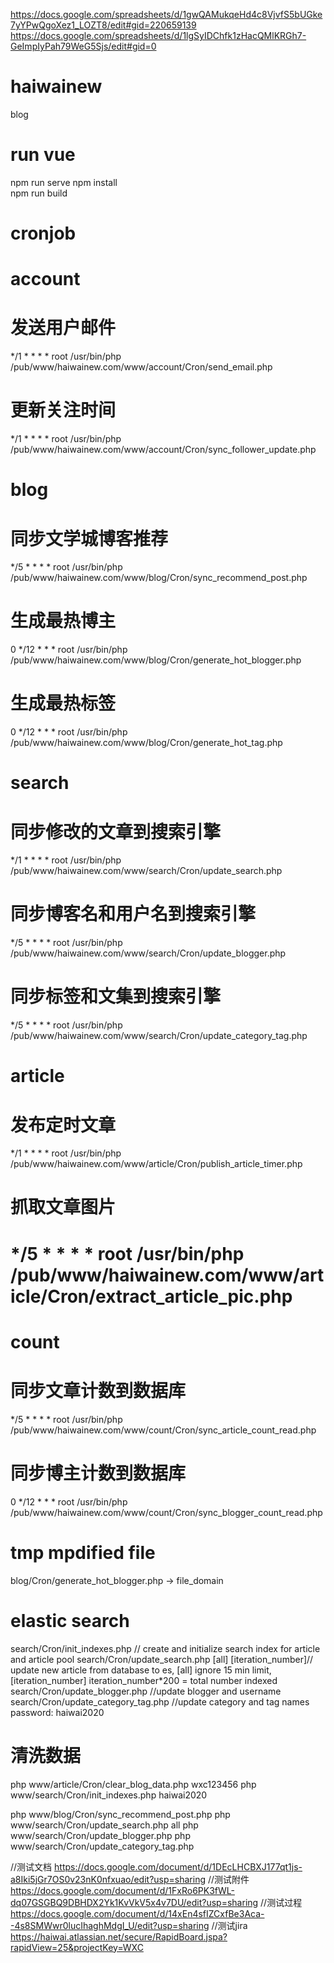 https://docs.google.com/spreadsheets/d/1gwQAMukqeHd4c8VjvfS5bUGke7yYPwQgoXez1_LOZT8/edit#gid=220659139
https://docs.google.com/spreadsheets/d/1lgSyIDChfk1zHacQMlKRGh7-GeImpIyPah79WeG5Sjs/edit#gid=0

# haiwainew
blog

# run vue
npm run serve 
npm install  
npm run build

# cronjob
# account
# 发送用户邮件
*/1 * * * * root /usr/bin/php /pub/www/haiwainew.com/www/account/Cron/send_email.php
# 更新关注时间
*/1 * * * * root /usr/bin/php /pub/www/haiwainew.com/www/account/Cron/sync_follower_update.php

# blog
# 同步文学城博客推荐
*/5 * * * * root /usr/bin/php /pub/www/haiwainew.com/www/blog/Cron/sync_recommend_post.php
# 生成最热博主
0 */12 * * * root /usr/bin/php /pub/www/haiwainew.com/www/blog/Cron/generate_hot_blogger.php
# 生成最热标签
0 */12 * * * root /usr/bin/php /pub/www/haiwainew.com/www/blog/Cron/generate_hot_tag.php

# search
# 同步修改的文章到搜索引擎
*/1 * * * * root /usr/bin/php /pub/www/haiwainew.com/www/search/Cron/update_search.php
# 同步博客名和用户名到搜索引擎
*/5 * * * * root /usr/bin/php /pub/www/haiwainew.com/www/search/Cron/update_blogger.php
# 同步标签和文集到搜索引擎
*/5 * * * * root /usr/bin/php /pub/www/haiwainew.com/www/search/Cron/update_category_tag.php

# article
# 发布定时文章
*/1 * * * * root /usr/bin/php /pub/www/haiwainew.com/www/article/Cron/publish_article_timer.php
# 抓取文章图片
# */5 * * * * root /usr/bin/php /pub/www/haiwainew.com/www/article/Cron/extract_article_pic.php

# count
# 同步文章计数到数据库
*/5 * * * * root /usr/bin/php /pub/www/haiwainew.com/www/count/Cron/sync_article_count_read.php
# 同步博主计数到数据库
0 */12 * * * root /usr/bin/php /pub/www/haiwainew.com/www/count/Cron/sync_blogger_count_read.php

# tmp mpdified file
blog/Cron/generate_hot_blogger.php   ->  file_domain

# elastic search
search/Cron/init_indexes.php // create and initialize search index for article and article pool
search/Cron/update_search.php [all] [iteration_number]// update new article from database to es, [all] ignore 15 min limit, [iteration_number] iteration_number*200 = total number indexed
search/Cron/update_blogger.php  //update blogger and username
search/Cron/update_category_tag.php  //update category and tag names
password: haiwai2020





# 清洗数据
php www/article/Cron/clear_blog_data.php wxc123456
php www/search/Cron/init_indexes.php haiwai2020

php www/blog/Cron/sync_recommend_post.php
php www/search/Cron/update_search.php all
php www/search/Cron/update_blogger.php 
php www/search/Cron/update_category_tag.php 





//测试文档
https://docs.google.com/document/d/1DEcLHCBXJ177qt1js-a8Iki5jGr7OS0v23nK0nfxuao/edit?usp=sharing 
//测试附件
https://docs.google.com/document/d/1FxRo6PK3fWL-dq07GSGBQ9DBHDX2Yk1KvVkV5x4v7DU/edit?usp=sharing
//测试过程
https://docs.google.com/document/d/14xEn4sfIZCxfBe3Aca--4s8SMWwr0lucIhaghMdgI_U/edit?usp=sharing
//测试jira
https://haiwai.atlassian.net/secure/RapidBoard.jspa?rapidView=25&projectKey=WXC





